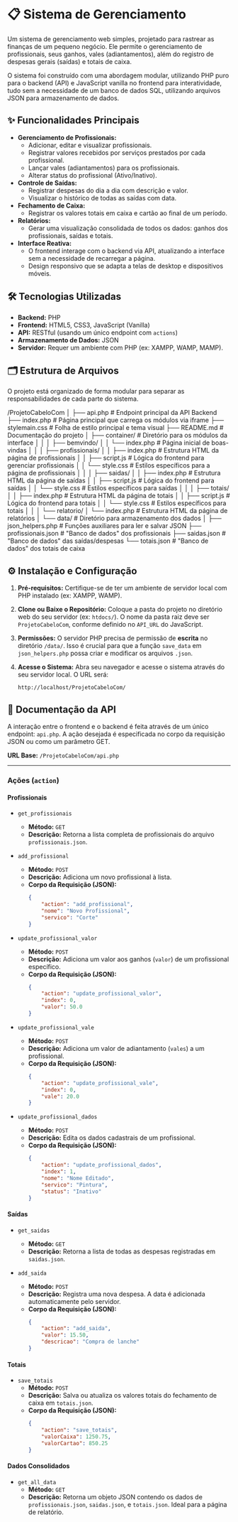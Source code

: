 # 📋 Sistema de Gerenciamento

Um sistema de gerenciamento web simples, projetado para rastrear as finanças de um pequeno negócio. Ele permite o gerenciamento de profissionais, seus ganhos, vales (adiantamentos), além do registro de despesas gerais (saídas) e totais de caixa.

O sistema foi construído com uma abordagem modular, utilizando PHP puro para o backend (API) e JavaScript vanilla no frontend para interatividade, tudo sem a necessidade de um banco de dados SQL, utilizando arquivos JSON para armazenamento de dados.

## ✨ Funcionalidades Principais

* **Gerenciamento de Profissionais:**
    * Adicionar, editar e visualizar profissionais.
    * Registrar valores recebidos por serviços prestados por cada profissional.
    * Lançar vales (adiantamentos) para os profissionais.
    * Alterar status do profissional (Ativo/Inativo).
* **Controle de Saídas:**
    * Registrar despesas do dia a dia com descrição e valor.
    * Visualizar o histórico de todas as saídas com data.
* **Fechamento de Caixa:**
    * Registrar os valores totais em caixa e cartão ao final de um período.
* **Relatórios:**
    * Gerar uma visualização consolidada de todos os dados: ganhos dos profissionais, saídas e totais.
* **Interface Reativa:**
    * O frontend interage com o backend via API, atualizando a interface sem a necessidade de recarregar a página.
    * Design responsivo que se adapta a telas de desktop e dispositivos móveis.

## 🛠️ Tecnologias Utilizadas

* **Backend:** PHP
* **Frontend:** HTML5, CSS3, JavaScript (Vanilla)
* **API:** RESTful (usando um único endpoint com `actions`)
* **Armazenamento de Dados:** JSON
* **Servidor:** Requer um ambiente com PHP (ex: XAMPP, WAMP, MAMP).

## 🗂️ Estrutura de Arquivos

O projeto está organizado de forma modular para separar as responsabilidades de cada parte do sistema.

/ProjetoCabeloCom
│
├── api.php                 # Endpoint principal da API Backend
├── index.php               # Página principal que carrega os módulos via iframe
├── stylemain.css           # Folha de estilo principal e tema visual
├── README.md               # Documentação do projeto
│
├── container/              # Diretório para os módulos da interface
│   │
│   ├── bemvindo/
│   │   └── index.php       # Página inicial de boas-vindas
│   │
│   ├── profissionais/
│   │   ├── index.php       # Estrutura HTML da página de profissionais
│   │   ├── script.js       # Lógica do frontend para gerenciar profissionais
│   │   └── style.css       # Estilos específicos para a página de profissionais
│   │
│   ├── saidas/
│   │   ├── index.php       # Estrutura HTML da página de saídas
│   │   ├── script.js       # Lógica do frontend para saídas
│   │   └── style.css       # Estilos específicos para saídas
│   │
│   ├── totais/
│   │   ├── index.php       # Estrutura HTML da página de totais
│   │   ├── script.js       # Lógica do frontend para totais
│   │   └── style.css       # Estilos específicos para totais
│   │
│   └── relatorio/
│       └── index.php       # Estrutura HTML da página de relatórios
│
└── data/                   # Diretório para armazenamento dos dados
    │
    ├── json_helpers.php    # Funções auxiliares para ler e salvar JSON
    ├── profissionais.json  # "Banco de dados" dos profissionais
    ├── saidas.json         # "Banco de dados" das saídas/despesas
    └── totais.json         # "Banco de dados" dos totais de caixa


## ⚙️ Instalação e Configuração

1.  **Pré-requisitos:** Certifique-se de ter um ambiente de servidor local com PHP instalado (ex: XAMPP, WAMP).

2.  **Clone ou Baixe o Repositório:** Coloque a pasta do projeto no diretório web do seu servidor (ex: `htdocs/`). O nome da pasta raiz deve ser `ProjetoCabeloCom`, conforme definido no `API_URL` do JavaScript.

3.  **Permissões:** O servidor PHP precisa de permissão de **escrita** no diretório `/data/`. Isso é crucial para que a função `save_data` em `json_helpers.php` possa criar e modificar os arquivos `.json`.

4.  **Acesse o Sistema:** Abra seu navegador e acesse o sistema através do seu servidor local. O URL será:
    ```
    http://localhost/ProjetoCabeloCom/
    ```

## 🔌 Documentação da API

A interação entre o frontend e o backend é feita através de um único endpoint: `api.php`. A ação desejada é especificada no corpo da requisição JSON ou como um parâmetro GET.

**URL Base:** `/ProjetoCabeloCom/api.php`

---

### Ações (`action`)

#### Profissionais

* `get_profissionais`
    * **Método:** `GET`
    * **Descrição:** Retorna a lista completa de profissionais do arquivo `profissionais.json`.

* `add_profissional`
    * **Método:** `POST`
    * **Descrição:** Adiciona um novo profissional à lista.
    * **Corpo da Requisição (JSON):**
        ```json
        {
            "action": "add_profissional",
            "nome": "Novo Profissional",
            "servico": "Corte"
        }
        ```

* `update_profissional_valor`
    * **Método:** `POST`
    * **Descrição:** Adiciona um valor aos ganhos (`valor`) de um profissional específico.
    * **Corpo da Requisição (JSON):**
        ```json
        {
            "action": "update_profissional_valor",
            "index": 0,
            "valor": 50.0
        }
        ```

* `update_profissional_vale`
    * **Método:** `POST`
    * **Descrição:** Adiciona um valor de adiantamento (`vales`) a um profissional.
    * **Corpo da Requisição (JSON):**
        ```json
        {
            "action": "update_profissional_vale",
            "index": 0,
            "vale": 20.0
        }
        ```

* `update_profissional_dados`
    * **Método:** `POST`
    * **Descrição:** Edita os dados cadastrais de um profissional.
    * **Corpo da Requisição (JSON):**
        ```json
        {
            "action": "update_profissional_dados",
            "index": 1,
            "nome": "Nome Editado",
            "servico": "Pintura",
            "status": "Inativo"
        }
        ```

#### Saídas

* `get_saidas`
    * **Método:** `GET`
    * **Descrição:** Retorna a lista de todas as despesas registradas em `saidas.json`.

* `add_saida`
    * **Método:** `POST`
    * **Descrição:** Registra uma nova despesa. A data é adicionada automaticamente pelo servidor.
    * **Corpo da Requisição (JSON):**
        ```json
        {
            "action": "add_saida",
            "valor": 15.50,
            "descricao": "Compra de lanche"
        }
        ```

#### Totais

* `save_totais`
    * **Método:** `POST`
    * **Descrição:** Salva ou atualiza os valores totais do fechamento de caixa em `totais.json`.
    * **Corpo da Requisição (JSON):**
        ```json
        {
            "action": "save_totais",
            "valorCaixa": 1250.75,
            "valorCartao": 850.25
        }
        ```

#### Dados Consolidados

* `get_all_data`
    * **Método:** `GET`
    * **Descrição:** Retorna um objeto JSON contendo os dados de `profissionais.json`, `saidas.json`, e `totais.json`. Ideal para a página de relatório.